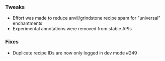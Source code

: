 ### Tweaks
* Effort was made to reduce anvil/grindstone recipe spam for "universal" enchantments
* Experimental annotations were removed from stable APIs

### Fixes
* Duplicate recipe IDs are now only logged in dev mode #249